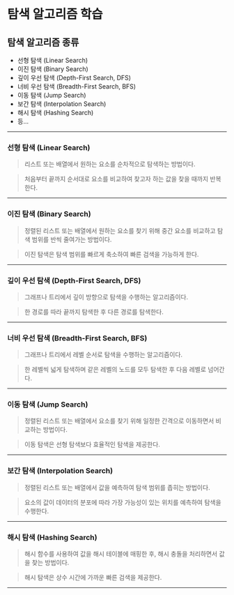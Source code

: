 # 탐색 알고리즘 학습

## 탐색 알고리즘 종류

- 선형 탐색 (Linear Search)
- 이진 탐색 (Binary Search)
- 깊이 우선 탐색 (Depth-First Search, DFS)
- 너비 우선 탐색 (Breadth-First Search, BFS)
- 이동 탐색 (Jump Search)
- 보간 탐색 (Interpolation Search)
- 해시 탐색 (Hashing Search)
- 등...

---

### 선형 탐색 (Linear Search)

> 리스트 또는 배열에서 원하는 요소를 순차적으로 탐색하는 방법이다.

> 처음부터 끝까지 순서대로 요소를 비교하여 찾고자 하는 값을 찾을 때까지 반복한다.

---

### 이진 탐색 (Binary Search)

> 정렬된 리스트 또는 배열에서 원하는 요소를 찾기 위해 중간 요소를 비교하고 탐색 범위를 반씩 줄여가는 방법이다.

> 이진 탐색은 탐색 범위를 빠르게 축소하여 빠른 검색을 가능하게 한다.

---

### 깊이 우선 탐색 (Depth-First Search, DFS)

> 그래프나 트리에서 깊이 방향으로 탐색을 수행하는 알고리즘이다.

> 한 경로를 따라 끝까지 탐색한 후 다른 경로를 탐색한다.

---

### 너비 우선 탐색 (Breadth-First Search, BFS)

> 그래프나 트리에서 레벨 순서로 탐색을 수행하는 알고리즘이다.

> 한 레벨씩 넓게 탐색하며 같은 레벨의 노드를 모두 탐색한 후 다음 레벨로 넘어간다.

---

### 이동 탐색 (Jump Search)

> 정렬된 리스트 또는 배열에서 요소를 찾기 위해 일정한 간격으로 이동하면서 비교하는 방법이다.

> 이동 탐색은 선형 탐색보다 효율적인 탐색을 제공한다.

---

### 보간 탐색 (Interpolation Search)

> 정렬된 리스트 또는 배열에서 값을 예측하여 탐색 범위를 좁히는 방법이다.

> 요소의 값이 데이터의 분포에 따라 가장 가능성이 있는 위치를 예측하여 탐색을 수행한다.

---

### 해시 탐색 (Hashing Search)

> 해시 함수를 사용하여 값을 해시 테이블에 매핑한 후, 해시 충돌을 처리하면서 값을 찾는 방법이다.

> 해시 탐색은 상수 시간에 가까운 빠른 검색을 제공한다.

---
